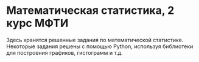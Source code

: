 # Математическая статистика, 2 курс МФТИ
Здесь хранятся решенные задания по математической статистике. Некоторые задания решены с помощью Python, используя библиотеки для построения графиков, гистограмм и т.д.
